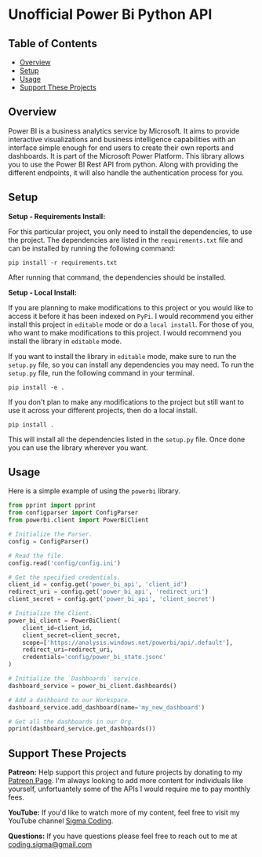 # Unofficial Power Bi Python API

## Table of Contents

- [Overview](#overview)
- [Setup](#setup)
- [Usage](#usage)
- [Support These Projects](#support-these-projects)

## Overview

Power BI is a business analytics service by Microsoft. It aims to provide interactive
visualizations and business intelligence capabilities with an interface simple enough
for end users to create their own reports and dashboards. It is part of the Microsoft
Power Platform. This library allows you to use the Power BI Rest API from python. Along
with providing the different endpoints, it will also handle the authentication process
for you.

## Setup

**Setup - Requirements Install:**

For this particular project, you only need to install the dependencies, to use the project. The dependencies
are listed in the `requirements.txt` file and can be installed by running the following command:

```console
pip install -r requirements.txt
```

After running that command, the dependencies should be installed.

**Setup - Local Install:**

If you are planning to make modifications to this project or you would like to access it
before it has been indexed on `PyPi`. I would recommend you either install this project
in `editable` mode or do a `local install`. For those of you, who want to make modifications
to this project. I would recommend you install the library in `editable` mode.

If you want to install the library in `editable` mode, make sure to run the `setup.py`
file, so you can install any dependencies you may need. To run the `setup.py` file,
run the following command in your terminal.

```console
pip install -e .
```

If you don't plan to make any modifications to the project but still want to use it across
your different projects, then do a local install.

```console
pip install .
```

This will install all the dependencies listed in the `setup.py` file. Once done
you can use the library wherever you want.

<!-- **Setup - PyPi Install:**

To **install** the library, run the following command from the terminal.

```console
pip install federal-register
```

**Setup - PyPi Upgrade:**

To **upgrade** the library, run the following command from the terminal.

```console
pip install --upgrade federal-register
``` -->

## Usage

Here is a simple example of using the `powerbi` library.

```python
from pprint import pprint
from configparser import ConfigParser
from powerbi.client import PowerBiClient

# Initialize the Parser.
config = ConfigParser()

# Read the file.
config.read('config/config.ini')

# Get the specified credentials.
client_id = config.get('power_bi_api', 'client_id')
redirect_uri = config.get('power_bi_api', 'redirect_uri')
client_secret = config.get('power_bi_api', 'client_secret')

# Initialize the Client.
power_bi_client = PowerBiClient(
    client_id=client_id,
    client_secret=client_secret,
    scope=['https://analysis.windows.net/powerbi/api/.default'],
    redirect_uri=redirect_uri,
    credentials='config/power_bi_state.jsonc'
)

# Initialize the `Dashboards` service.
dashboard_service = power_bi_client.dashboards()

# Add a dashboard to our Workspace.
dashboard_service.add_dashboard(name='my_new_dashboard')

# Get all the dashboards in our Org.
pprint(dashboard_service.get_dashboards())
```

## Support These Projects

**Patreon:**
Help support this project and future projects by donating to my [Patreon Page](https://www.patreon.com/sigmacoding). I'm
always looking to add more content for individuals like yourself, unfortuantely some of the APIs I would require me to
pay monthly fees.

**YouTube:**
If you'd like to watch more of my content, feel free to visit my YouTube channel [Sigma Coding](https://www.youtube.com/c/SigmaCoding).

**Questions:**
If you have questions please feel free to reach out to me at [coding.sigma@gmail.com](mailto:coding.sigma@gmail.com?subject=[GitHub]%20Fred%20Library)
